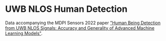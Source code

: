 # UWB NLOS Human Detection

Data accompanying the MDPI Sensors 2022 paper ["Human Being Detection from UWB NLOS Signals: Accuracy and Generality of Advanced Machine Learning Models"](TODO).

